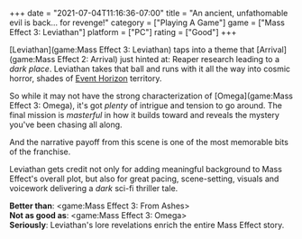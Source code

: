 +++
date = "2021-07-04T11:16:36-07:00"
title = "An ancient, unfathomable evil is back... for revenge!"
category = ["Playing A Game"]
game = ["Mass Effect 3: Leviathan"]
platform = ["PC"]
rating = ["Good"]
+++

[Leviathan](game:Mass Effect 3: Leviathan) taps into a theme that [Arrival](game:Mass Effect 2: Arrival) just hinted at: Reaper research leading to a <i>dark place</i>.  Leviathan takes that ball and runs with it all the way into cosmic horror, shades of <a href="https://www.imdb.com/title/tt0119081/">Event Horizon</a> territory.

So while it may not have the strong characterization of [Omega](game:Mass Effect 3: Omega), it's got <i>plenty</i> of intrigue and tension to go around.  The final mission is <i>masterful</i> in how it builds toward and reveals the mystery you've been chasing all along.

And the narrative payoff from this scene is one of the most memorable bits of the franchise.

Leviathan gets credit not only for adding meaningful background to Mass Effect's overall plot, but also for great pacing, scene-setting, visuals and voicework delivering a <i>dark</i> sci-fi thriller tale.

<b>Better than</b>: <game:Mass Effect 3: From Ashes>  
<b>Not as good as</b>: <game:Mass Effect 3: Omega>  
<b>Seriously</b>: Leviathan's lore revelations enrich the entire Mass Effect story.
